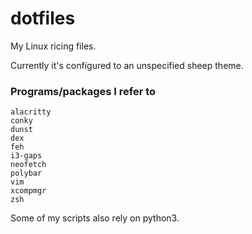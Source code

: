 # dotfiles
My Linux ricing files. 

Currently it's configured to an unspecified sheep theme.

### Programs/packages I refer to
```
alacritty
conky
dunst
dex
feh
i3-gaps
neofetch
polybar
vim
xcompmgr
zsh
```
Some of my scripts also rely on python3.
